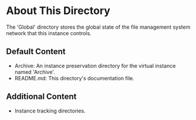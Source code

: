# About This Directory
The 'Global' directory stores the global state of the file management system network that this instance controls.

## Default Content
- Archive: An instance preservation directory for the virtual instance named 'Archive'.
- README.md: This directory's documentation file.

## Additional Content
- Instance tracking directories.